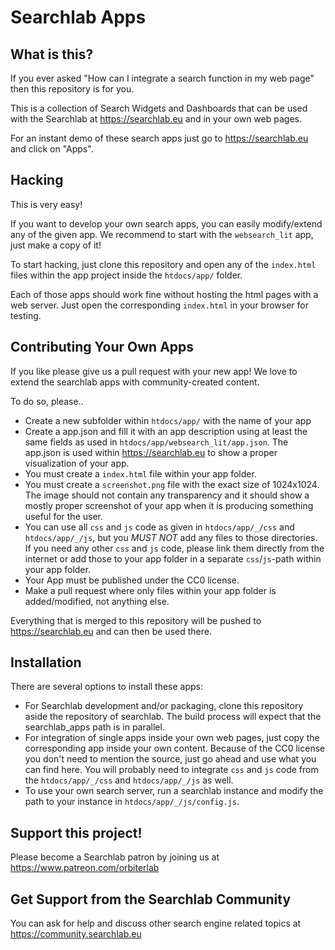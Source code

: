 # Searchlab Apps


## What is this?
If you ever asked "How can I integrate a search function in my web page" then
this repository is for you.

This is a collection of Search Widgets and Dashboards that can be used
with the Searchlab at https://searchlab.eu and in your own web pages.

For an instant demo of these search apps just go to https://searchlab.eu
and click on "Apps".

## Hacking
This is very easy!

If you want to develop your own search apps, you can easily modify/extend
any of the given app. We recommend to start with the `websearch_lit` app,
just make a copy of it!

To start hacking, just clone this repository and open any of the `index.html`
files within the app project inside the `htdocs/app/` folder.

Each of those apps should work fine without hosting the html pages with
a web server. Just open the corresponding `index.html` in your browser for
testing.

## Contributing Your Own Apps
If you like please give us a pull request with your new app!
We love to extend the searchlab apps with community-created content.

To do so, please..
- Create a new subfolder within `htdocs/app/` with the name of your app
- Create a app.json and fill it with an app description using at least
  the same fields as used in `htdocs/app/websearch_lit/app.json`.
  The app.json is used within https://searchlab.eu to show a proper visualization
  of your app.
- You must create a `index.html` file within your app folder.
- You must create a `screenshot.png` file with the exact size of 1024x1024.
  The image should not contain any transparency and it should show a mostly
  proper screenshot of your app when it is producing something useful for the user.
- You can use all `css` and `js` code as given in `htdocs/app/_/css` and `htdocs/app/_/js`,
  but you *MUST NOT* add any files to those directories. If you need any other
  `css` and `js` code, please link them directly from the internet or add those
  to your app folder in a separate `css`/`js`-path within your app folder.
- Your App must be published under the CC0 license.
- Make a pull request where only files within your app folder is added/modified,
  not anything else.

Everything that is merged to this repository will be pushed to https://searchlab.eu
and can then be used there.

## Installation
There are several options to install these apps:
- For Searchlab development and/or packaging, clone this repository aside the
  repository of searchlab. The build process will expect that the searchlab_apps
  path is in parallel.
- For integration of single apps inside your own web pages, just copy the
  corresponding app inside your own content. Because of the CC0 license you don't
  need to mention the source, just go ahead and use what you can find here.
  You will probably need to integrate `css` and `js` code from the `htdocs/app/_/css`
  and `htdocs/app/_/js` as well.
- To use your own search server, run a searchlab instance and modify the path
  to your instance in `htdocs/app/_/js/config.js`.

## Support this project!
Please become a Searchlab patron by joining us at
https://www.patreon.com/orbiterlab

## Get Support from the Searchlab Community
You can ask for help and discuss other search engine related topics
at https://community.searchlab.eu
